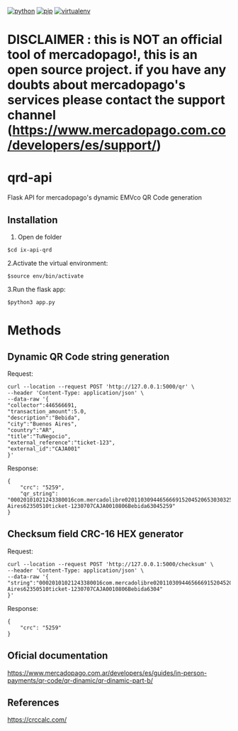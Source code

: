 
[![python](https://img.shields.io/badge/python-v3.7.X-green.svg)](https://www.python.org/)
[![pip](https://img.shields.io/badge/pip-v10.0.X-yellow.svg)](https://pypi.org/project/pip/)
[![virtualenv](https://img.shields.io/badge/virtualenv-v15.1.X-red.svg)](https://virtualenv.pypa.io/en/stable/)
# DISCLAIMER : this is NOT an official tool of mercadopago!, this is an open source project. if you have any doubts about mercadopago's services please contact the support channel (https://www.mercadopago.com.co/developers/es/support/)

# qrd-api

Flask API for mercadopago's dynamic EMVco QR Code generation

## Installation
1. Open de folder
```
$cd ix-api-qrd
```
2.Activate the virtual environment:
```
$source env/bin/activate
```
3.Run the flask app:
```
$python3 app.py
```

# Methods

## Dynamic QR Code string generation

Request:
```
curl --location --request POST 'http://127.0.0.1:5000/qr' \
--header 'Content-Type: application/json' \
--data-raw '{
"collector":446566691,
"transaction_amount":5.0,
"description":"Bebida",
"city":"Buenos Aires",
"country":"AR",
"title":"TuNegocio",
"external_reference":"ticket-123",
"external_id":"CAJA001"
}'
```
Response:
```
{
    "crc": "5259",
    "qr_string": "00020101021243380016com.mercadolibre02011030944656669152045206530303254035.05802AR5909TuNegocio6012Buenos Aires62350510ticket-1230707CAJA0010806Bebida63045259"
}
```

## Checksum field CRC-16 HEX generator

Request:
```
curl --location --request POST 'http://127.0.0.1:5000/checksum' \
--header 'Content-Type: application/json' \
--data-raw '{
"string":"00020101021243380016com.mercadolibre02011030944656669152045206530303254035.05802AR5909TuNegocio6012Buenos Aires62350510ticket-1230707CAJA0010806Bebida6304"
}'
```
Response:
```
{
    "crc": "5259"
}
```

## Oficial documentation

https://www.mercadopago.com.ar/developers/es/guides/in-person-payments/qr-code/qr-dinamic/qr-dinamic-part-b/

## References

https://crccalc.com/
